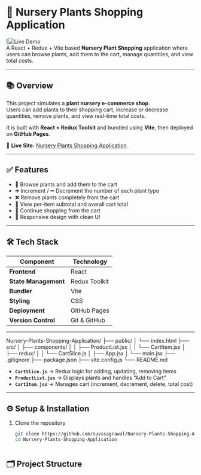 # 🌿 Nursery Plants Shopping Application

[![Live Demo]( https://suvssagrawal.github.io/Nursery-Plants-Shopping-Application/)  
A React + Redux + Vite based **Nursery Plant Shopping** application where users can browse plants, add them to the cart, manage quantities, and view total costs.  

---



## 📚 Overview

This project simulates a **plant nursery e-commerce shop**.  
Users can add plants to their shopping cart, increase or decrease quantities, remove plants, and view real-time total costs.  

It is built with **React + Redux Toolkit** and bundled using **Vite**, then deployed on **GitHub Pages**.

🔗 **Live Site:** [Nursery Plants Shopping Application](https://suvssagrawal.github.io/Nursery-Plants-Shopping-Application/)

---

## ✅ Features

- 🌱 Browse plants and add them to the cart  
- ➕ Increment / ➖ Decrement the number of each plant type  
- ❌ Remove plants completely from the cart  
- 🛒 View per-item subtotal and overall cart total  
- 🔄 Continue shopping from the cart  
- 📱 Responsive design with clean UI  

---

## 🛠 Tech Stack

| Component            | Technology         |
|----------------------|--------------------|
| **Frontend**         | React              |
| **State Management** | Redux Toolkit      |
| **Bundler**          | Vite               |
| **Styling**          | CSS                |
| **Deployment**       | GitHub Pages       |
| **Version Control**  | Git & GitHub       |

---
Nursery-Plants-Shopping-Application/
├── public/
│ └── index.html
├── src/
│ ├── components/
│ │ ├── ProductList.jsx
│ │ └── CartItem.jsx
│ ├── redux/
│ │ └── CartSlice.js
│ ├── App.jsx
│ └── main.jsx
├── .gitignore
├── package.json
├── vite.config.js
└── README.md


- **`CartSlice.js`** → Redux logic for adding, updating, removing items  
- **`ProductList.jsx`** → Displays plants and handles “Add to Cart”  
- **`CartItem.jsx`** → Manages cart (increment, decrement, delete, total cost)  

---

## ⚙ Setup & Installation

1. Clone the repository  
   ```bash
   git clone https://github.com/suvssagrawal/Nursery-Plants-Shopping-Application.git
   cd Nursery-Plants-Shopping-Application



## 🗂 Project Structure

